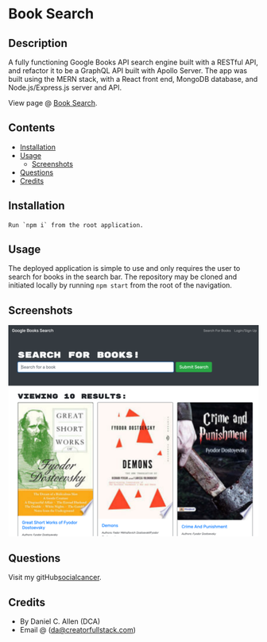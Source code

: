 # Book Search

## Description

A fully functioning Google Books API search engine built with a RESTful API, and refactor it to be a GraphQL API built with Apollo Server. The app was built using the MERN stack, with a React front end, MongoDB database, and Node.js/Express.js server and API.

View page @ [Book Search]().

## Contents

- [Installation](#Installation)
- [Usage](#Usage)
  - [Screenshots](#Screenshots)
- [Questions](#Questions)
- [Credits](#Credits)

## Installation

```
Run `npm i` from the root application.
```

## Usage

The deployed application is simple to use and only requires the user to search for books in the search bar. The repository may be cloned and initiated locally by running `npm start` from the root of the navigation.

## Screenshots

![A Google Books API powered search engine.](/assets/images/main-screenshot.png)

## Questions

Visit my gitHub[socialcancer](https://github.com/socialcancer).

## Credits

- By Daniel C. Allen (DCA)
- Email @ (da@creatorfullstack.com)
